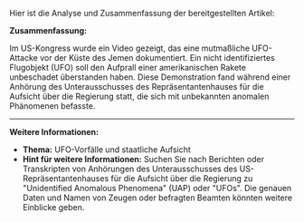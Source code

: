 Hier ist die Analyse und Zusammenfassung der bereitgestellten Artikel:

**Zusammenfassung:**

Im US-Kongress wurde ein Video gezeigt, das eine mutmaßliche UFO-Attacke vor der Küste des Jemen dokumentiert. Ein nicht identifiziertes Flugobjekt (UFO) soll den Aufprall einer amerikanischen Rakete unbeschadet überstanden haben. Diese Demonstration fand während einer Anhörung des Unterausschusses des Repräsentantenhauses für die Aufsicht über die Regierung statt, die sich mit unbekannten anomalen Phänomenen befasste.

---

**Weitere Informationen:**

*   **Thema:** UFO-Vorfälle und staatliche Aufsicht
*   **Hint für weitere Informationen:** Suchen Sie nach Berichten oder Transkripten von Anhörungen des Unterausschusses des US-Repräsentantenhauses für die Aufsicht über die Regierung zu "Unidentified Anomalous Phenomena" (UAP) oder "UFOs". Die genauen Daten und Namen von Zeugen oder befragten Beamten könnten weitere Einblicke geben.